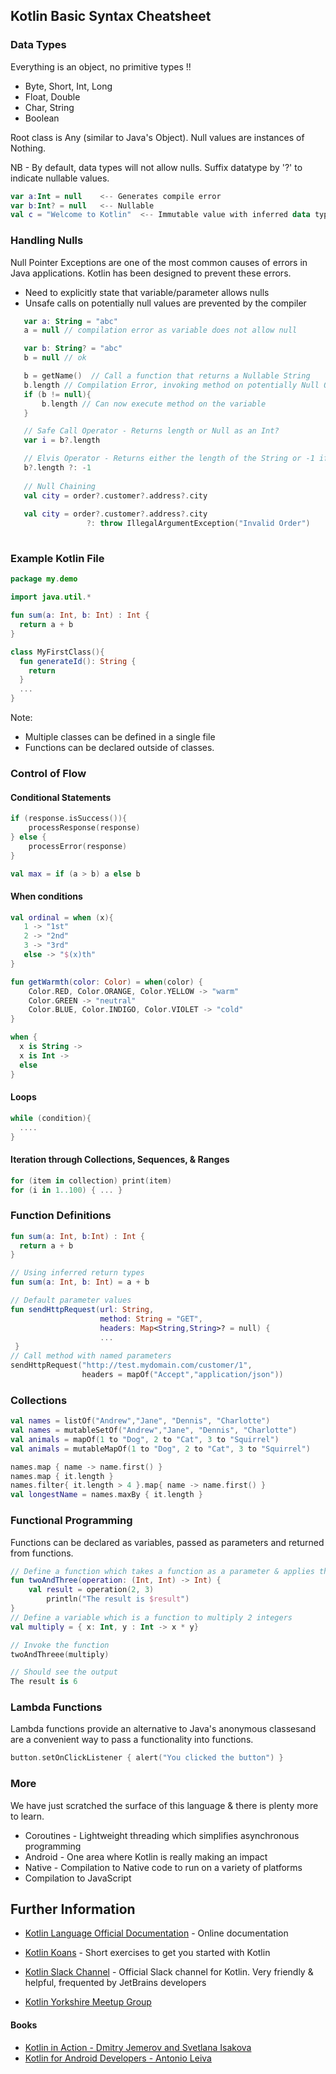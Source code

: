 ## Kotlin Basic Syntax Cheatsheet

### Data Types
Everything is an object, no primitive types !!
- Byte, Short, Int, Long
- Float, Double
- Char, String
- Boolean

Root class is Any (similar to Java's Object).  Null values are instances of Nothing.

NB - By default, data types will not allow nulls.  Suffix datatype by '?' to indicate nullable values.

```kotlin
var a:Int = null    <-- Generates compile error
var b:Int? = null   <-- Nullable 
val c = "Welcome to Kotlin"  <-- Immutable value with inferred data type of String
```

### Handling Nulls
Null Pointer Exceptions are one of the most common causes of errors in Java applications.
 Kotlin has been designed to prevent these errors. 
- Need to explicitly state that variable/parameter allows nulls
- Unsafe calls on potentially null values are prevented by the compiler

```kotlin
   var a: String = "abc"
   a = null // compilation error as variable does not allow null

   var b: String? = "abc"
   b = null // ok

   b = getName()  // Call a function that returns a Nullable String
   b.length // Compilation Error, invoking method on potentially Null Object
   if (b != null){
       b.length // Can now execute method on the variable
   }

   // Safe Call Operator - Returns length or Null as an Int?
   var i = b?.length

   // Elvis Operator - Returns either the length of the String or -1 if b is null
   b?.length ?: -1
   
   // Null Chaining
   val city = order?.customer?.address?.city
   
   val city = order?.customer?.address?.city
                 ?: throw IllegalArgumentException("Invalid Order")
   
```

### Example Kotlin File

```kotlin
package my.demo

import java.util.*

fun sum(a: Int, b: Int) : Int {
  return a + b
}

class MyFirstClass(){
  fun generateId(): String {
    return 
  }
  ...
}
```
Note:
- Multiple classes can be defined in a single file
- Functions can be declared outside of classes.

### Control of Flow
#### Conditional Statements
```kotlin
if (response.isSuccess()){
    processResponse(response)
} else {
    processError(response)
}

val max = if (a > b) a else b
```

#### When conditions
```kotlin
val ordinal = when (x){
   1 -> "1st"
   2 -> "2nd"
   3 -> "3rd"
   else -> "$(x)th"
}

fun getWarmth(color: Color) = when(color) {
    Color.RED, Color.ORANGE, Color.YELLOW -> "warm"
    Color.GREEN -> "neutral"
    Color.BLUE, Color.INDIGO, Color.VIOLET -> "cold"
}

when {
  x is String ->
  x is Int -> 
  else 
}
```
#### Loops
```kotlin
while (condition){
  ....
}
```

#### Iteration through Collections, Sequences, & Ranges
```kotlin
for (item in collection) print(item)
for (i in 1..100) { ... }  
```

### Function Definitions
  ```kotlin
  fun sum(a: Int, b:Int) : Int {
    return a + b
  }
  
  // Using inferred return types
  fun sum(a: Int, b: Int) = a + b
  
  // Default parameter values 
  fun sendHttpRequest(url: String,
                      method: String = "GET", 
                      headers: Map<String,String>? = null) { 
                      ...
   }  
  // Call method with named parameters
  sendHttpRequest("http://test.mydomain.com/customer/1",
                  headers = mapOf("Accept","application/json"))  
  ```

### Collections
```kotlin
val names = listOf("Andrew","Jane", "Dennis", "Charlotte")
val names = mutableSetOf("Andrew","Jane", "Dennis", "Charlotte")
val animals = mapOf(1 to "Dog", 2 to "Cat", 3 to "Squirrel")
val animals = mutableMapOf(1 to "Dog", 2 to "Cat", 3 to "Squirrel")

names.map { name -> name.first() }
names.map { it.length }
names.filter{ it.length > 4 }.map{ name -> name.first() }
val longestName = names.maxBy { it.length }
```

### Functional Programming
Functions can be declared as variables, passed as parameters and returned from functions.

``` kotlin
// Define a function which takes a function as a parameter & applies the function to 2 & 3
fun twoAndThree(operation: (Int, Int) -> Int) {
    val result = operation(2, 3)
        println("The result is $result")
}
// Define a variable which is a function to multiply 2 integers
val multiply = { x: Int, y : Int -> x * y}

// Invoke the function
twoAndThreee(multiply)

// Should see the output
The result is 6
```

### Lambda Functions
Lambda functions provide an alternative to Java's anonymous classesand are a convenient way to pass a functionality into functions.

```kotlin
button.setOnClickListener { alert("You clicked the button") }


```

### More
We have just scratched the surface of this language & there is plenty more to learn.
- Coroutines - Lightweight threading which simplifies asynchronous programming
- Android - One area where Kotlin is really making an impact
- Native - Compilation to Native code to run on a variety of platforms 
- Compilation to JavaScript

## Further Information
- [Kotlin Language Official Documentation](http://kotlinlang.org/docs/reference/) - Online documentation
- [Kotlin Koans](https://try.kotlinlang.org) - Short exercises to get you started with Kotlin
- [Kotlin Slack Channel](kotlinlang.slack.com) - Official Slack channel for Kotlin.  Very friendly & helpful, frequented by JetBrains developers

- [Kotlin Yorkshire Meetup Group]()

#### Books
- [Kotlin in Action - Dmitry Jemerov and Svetlana Isakova](https://www.amazon.co.uk/Kotlin-Action-Dmitry-Jemerov/dp/1617293296)
- [Kotlin for Android Developers - Antonio Leiva](https://www.amazon.co.uk/Kotlin-Android-Developers-Learn-developing/dp/1530075610)
